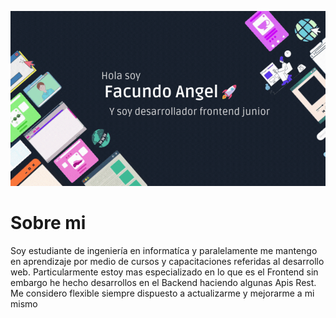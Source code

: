 ![Design preview for the Blogr landing page coding challenge](./banner%20github.gif)


# Sobre mi
Soy estudiante de ingeniería en informatíca y paralelamente me mantengo en aprendizaje por medio de cursos y capacitaciones referidas al desarrollo web. Particularmente estoy mas especializado en lo que es el Frontend sin embargo he hecho desarrollos en el Backend haciendo algunas Apis Rest. Me considero flexible siempre dispuesto a actualizarme y mejorarme a mi mismo
